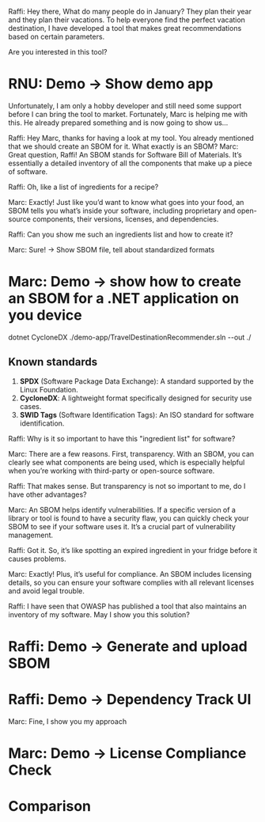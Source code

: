 Raffi: Hey there,
What do many people do in January?
They plan their year and they plan their vacations.
To help everyone find the perfect vacation destination, I have developed a tool that makes great recommendations based on certain parameters.

Are you interested in this tool?

# RNU: Demo -> Show demo app

Unfortunately, I am only a hobby developer and still need some support before I can bring the tool to market.
Fortunately, Marc is helping me with this. He already prepared something and is now going to show us... 


Raffi: Hey Marc, thanks for having a look at my tool. You already mentioned that we should create an SBOM for it. What exactly is an SBOM?
Marc: Great question, Raffi! An SBOM stands for Software Bill of Materials. It’s essentially a detailed inventory of all the components that make up a piece of software.

Raffi: Oh, like a list of ingredients for a recipe?

Marc: Exactly! Just like you’d want to know what goes into your food, an SBOM tells you what’s inside your software, including proprietary and open-source components, their versions, licenses, and dependencies.

Raffi: Can you show me such an ingredients list and how to create it?

Marc: Sure! -> Show SBOM file, tell about standardized formats

# Marc: Demo -> show how to create an SBOM for a .NET application on you device

dotnet CycloneDX ./demo-app/TravelDestinationRecommender.sln --out ./

## Known standards
1. **SPDX** (Software Package Data Exchange): A standard supported by the Linux Foundation.
2. **CycloneDX**: A lightweight format specifically designed for security use cases.
3. **SWID Tags** (Software Identification Tags): An ISO standard for software identification.

Raffi: Why is it so important to have this "ingredient list" for software?

Marc: There are a few reasons. First, transparency. With an SBOM, you can clearly see what components are being used, which is especially helpful when you’re working with third-party or open-source software.

Raffi: That makes sense. But transparency is not so important to me, do I have other advantages?

Marc: An SBOM helps identify vulnerabilities. If a specific version of a library or tool is found to have a security flaw, you can quickly check your SBOM to see if your software uses it. It’s a crucial part of vulnerability management.

Raffi: Got it. So, it’s like spotting an expired ingredient in your fridge before it causes problems.

Marc: Exactly! Plus, it’s useful for compliance. An SBOM includes licensing details, so you can ensure your software complies with all relevant licenses and avoid legal trouble.

Raffi: I have seen that OWASP has published a tool that also maintains an inventory of my software. May I show you this solution?

# Raffi: Demo -> Generate and upload SBOM
# Raffi: Demo -> Dependency Track UI

Marc: Fine, I show you my approach

# Marc: Demo -> License Compliance Check

# Comparison


